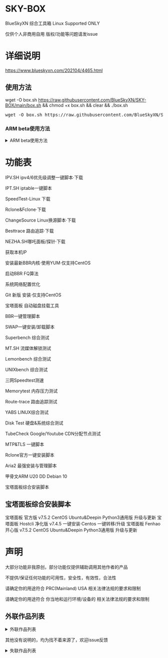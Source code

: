 # SKY-BOX
BlueSkyXN  综合工具箱 Linux Supported ONLY

仅供个人非商用自用 版权/功能等问题请发issue
# 详细说明
https://www.blueskyxn.com/202104/4465.html

## 使用方法

wget -O box.sh https://raw.githubusercontent.com/BlueSkyXN/SKY-BOX/main/box.sh && chmod +x box.sh && clear && ./box.sh

<pre>wget -O box.sh https://raw.githubusercontent.com/BlueSkyXN/SKY-BOX/main/box.sh && chmod +x box.sh && clear && ./box.sh</pre>

### ARM beta使用方法
<details><summary>ARM beta使用方法</summary>
wget -O box.sh https://raw.githubusercontent.com/BlueSkyXN/SKY-BOX/main/armbox.sh && chmod +x box.sh && clear && ./box.sh

<pre>wget -O box.sh https://raw.githubusercontent.com/BlueSkyXN/SKY-BOX/main/armbox.sh && chmod +x box.sh && clear && ./box.sh</pre>
</details>

# 功能表

IPV.SH ipv4/6优先级调整一键脚本·下载

IPT.SH iptable一键脚本

SpeedTest-Linux 下载

Rclone&Fclone·下载

ChangeSource Linux换源脚本·下载

Besttrace 路由追踪·下载

NEZHA.SH哪吒面板/探针·下载

获取本机IP

安装最新BBR内核·使用YUM·仅支持CentOS

启动BBR FQ算法

系统网络配置优化

Git 新版 安装·仅支持CentOS

宝塔面板 自动磁盘挂载工具

BBR一键管理脚本

SWAP一键安装/卸载脚本

Superbench 综合测试

MT.SH 流媒体解锁测试

Lemonbench 综合测试

UNIXbench 综合测试

三网Speedtest测速

Memorytest 内存压力测试

Route-trace 路由追踪测试

YABS LINUX综合测试

Disk Test 硬盘&系统综合测试

TubeCheck Google/Youtube CDN分配节点测试

MTP&TLS 一键脚本

Rclone官方一键安装脚本

Aria2 最强安装与管理脚本

甲骨文ARM U20 DD Debian 10

宝塔面板综合安装脚本


## 宝塔面板综合安装脚本
宝塔面板 官方版 v7.5.2
CentOS
Ubuntu&Deepin
Python3通用版
升级与更新
宝塔面板 Hostcli 净化版 v7.4.5
一键安装·Centos
一键转移/升级
宝塔面板 Fenhao 开心版 v7.5.2
CentOS
Ubuntu&Deepin
Python3通用版
升级与更新

# 声明
大部分功能非我原创，部分功能仅提供辅助调用其他作者的产品

不提供/保证任何功能的可用性，安全性，有效性，合法性

请确定你的用途符合 PRC(Mainland) USA 相关法律法规的要求和限制

请确定你的用途符合 你当地和运行环境/设备的 相关法律法规的要求和限制

## 外联作品列表
<details><summary>外联作品列表</summary>
Rclone魔改 https://hostloc.com/thread-612579-1-1.html
Rclone https://rclone.org
Fclone https://github.com/mawaya/rclone
宝塔 https://www.bt.cn
HostCli https://www.hostcli.com
Fenhao https://fenhao.me
Aria2 https://github.com/P3TERX/aria2.sh
Fio-bench https://github.com/amefs/fio-bench
DiskTest https://github.com/Aniverse/A
TubeCheck https://github.com/sjlleo/TubeCheck
Nezha https://github.com/naiba/nezha
Unixbench https://teddysun.com/245.html
IPT https://github.com/arloor/iptablesUtils
MT https://github.com/CoiaPrant/MediaUnlock_Test
Besttrace https://www.ipip.net
BBR管理脚本/TCPSH https://blog.ylx.me/archives/783.html
YABS https://github.com/masonr/yet-another-bench-script
SuperBench https://www.oldking.net/350.html
Route-trace https://github.com/BlueSkyXN/Route-trace
YUM-GIT https://github.com/BlueSkyXN/Yum-Git
BBRSH https://github.com/BlueSkyXN/ChangeSource/blob/master/bbr.sh
IPV https://github.com/BlueSkyXN/ChangeSource/blob/master/ipv.sh
</details>

其他没有说明的，均为找不着来源了，欢迎issue反馈
<details><summary>失联作品列表</summary>
swap.sh 

changesource.sh
</details>
